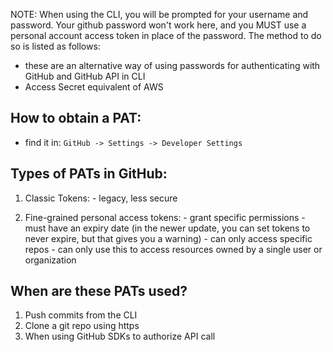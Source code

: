 
NOTE: When using the CLI, you will be prompted for your username and password. Your github password won't work here, and you MUST use a personal account access token in place of the password. The method to do so is listed as follows:

- these are an alternative way of using passwords for authenticating with GitHub and GitHub API in CLI
- Access Secret equivalent of AWS

## How to obtain a PAT:
- find it in: `GitHub -> Settings -> Developer Settings`

## Types of PATs in GitHub:

1. Classic Tokens:
	   - legacy, less secure

2. Fine-grained personal access tokens:
	   - grant specific permissions
	   - must have an expiry date (in the newer update, you can set tokens to never expire, but that gives you a warning)
	   - can only access specific repos
	   - can only use this to access resources owned by a single user or organization

##  When are these PATs used?
1. Push commits from the CLI
2. Clone a git repo using https
3. When using GitHub SDKs to authorize API call